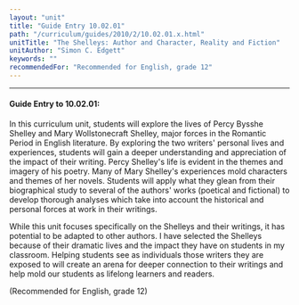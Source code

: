```yaml
---
layout: "unit"
title: "Guide Entry 10.02.01"
path: "/curriculum/guides/2010/2/10.02.01.x.html"
unitTitle: "The Shelleys: Author and Character, Reality and Fiction"
unitAuthor: "Simon C. Edgett"
keywords: ""
recommendedFor: "Recommended for English, grade 12"
---
```

<body>
<hr/>
<h4>
Guide Entry to 10.02.01:
</h4>
<p>
In this curriculum unit, students will explore the lives of Percy Bysshe Shelley and Mary Wollstonecraft Shelley, major forces in the Romantic Period in English literature.  By exploring the two writers' personal lives and experiences, students will gain a deeper understanding and appreciation of the impact of their writing.  Percy Shelley's life is evident in the themes and imagery of his poetry.  Many of Mary Shelley's experiences mold characters and themes of her novels.  Students will apply what they glean from their biographical study to several of the authors' works (poetical and fictional) to develop thorough analyses which take into account the historical and personal forces at work in their writings.
</p>
<p>
While this unit focuses specifically on the Shelleys and their writings, it has potential to be adapted to other authors.  I have selected the Shelleys because of their dramatic lives and the impact they have on students in my classroom.  Helping students see as individuals those writers they are exposed to will create an arena for deeper connection to their writings and help mold our students as lifelong learners and readers.
</p>
<p>
(Recommended for English, grade 12)
</p>
</body>